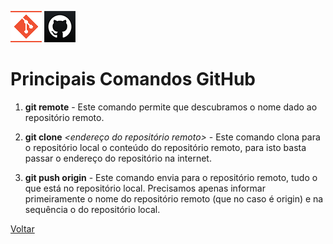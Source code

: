 ![Logo do Git](./../Imagens/icoGit.png) ![Logo do GitHub](./../Imagens/icoGitHub.png)

# Principais Comandos GitHub

1. **git remote** - Este comando permite que descubramos o nome dado ao repositório remoto.  

2. **git clone** *<endereço do repositório remoto>* - Este comando clona para o repositório local o conteúdo do repositório remoto, para isto basta passar o endereço do repositório na internet.  

3. **git push origin** _<nome da branch>_ - Este comando envia para o repositório remoto, tudo o que está no repositório local. Precisamos apenas informar primeiramente o nome do repositório remoto (que no caso é origin) e na sequência o do repositório local.  

[Voltar](./../README.md)
 


 